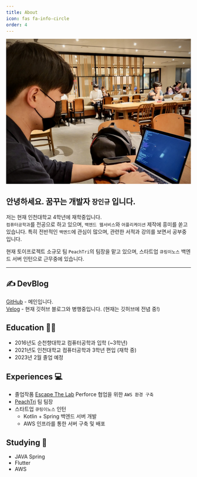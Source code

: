 ```yaml
---
title: About
icon: fas fa-info-circle
order: 4
---
```


![image](/assets/img/about.jpg)

## 안녕하세요. 꿈꾸는 개발자 `장인규` 입니다.

저는 현재 인천대학교 4학년에 재학중입니다.  
`컴퓨터공학과`를 전공으로 하고 있으며, `백엔드 웹서비스`와 `어플리케이션` 제작에 흥미를 쏟고 있습니다. 특히 전반적인 `백엔드`에 관심이 많으며, 관련한 서적과 강의를 보면서 공부중입니다.

현재 토이프로젝트 소규모 팀 `PeachTri`의 팀장을 맡고 있으며, 스타트업 `큐링이노스` 백엔드 서버 인턴으로 근무중에 있습니다.

---

## ✍️ DevBlog

[GitHub](https://github.com/RedForest0607) - 메인입니다.  
[Velog](https://velog.io/@redforest) - 현재 깃허브 블로그와 병행중입니다. (현재는 깃허브에 전념 중!)

## Education 👨‍🎓

- 2016년도 순천향대학교 컴퓨터공학과 입학 (~3학년)
- 2021년도 인천대학교 컴퓨터공학과 3학년 편입 (재학 중)
- 2023년 2월 졸업 예정

## Experiences 💻

- 졸업작품 [Escape The Lab](http://ideaboom.net/project/project/view?seq=1129&page=1&search_keyword=&data_seq[]=11&order=reg) Perforce 협업을 위한 `AWS 환경 구축`
- [PeachTri](https://peach-tri.notion.site/Dashboard-a5977105c60d4744a5b58b4e9487f43d) 팀 팀장
- 스타트업 `큐링이노스` 인턴
  - Kotlin + Spring 백엔드 서버 개발
  - AWS 인프라를 통한 서버 구축 및 배포

## Studying 🧠

- JAVA Spring
- Flutter
- AWS
